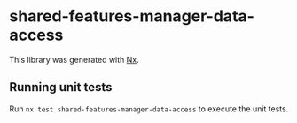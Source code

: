 # shared-features-manager-data-access

This library was generated with [Nx](https://nx.dev).

## Running unit tests

Run `nx test shared-features-manager-data-access` to execute the unit tests.
